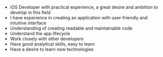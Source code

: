 * iOS Developer with practical experience, a great desire and ambition to develop in this field
* I have experience in creating an application with user-friendly and intuitive interface
* Understanding of creating readable and maintainable code
* Understand the app lifecycle
* Work closely with other developers
* Have good analytical skills, easy to learn
* Have a desire to learn new technologies
